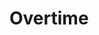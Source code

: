 <!-- extends layouts/mdLayout.pug -->
 
<!-- block title -->
<!-- ++title("Backend helper") -->

<!-- block mdContent -->

# Overtime